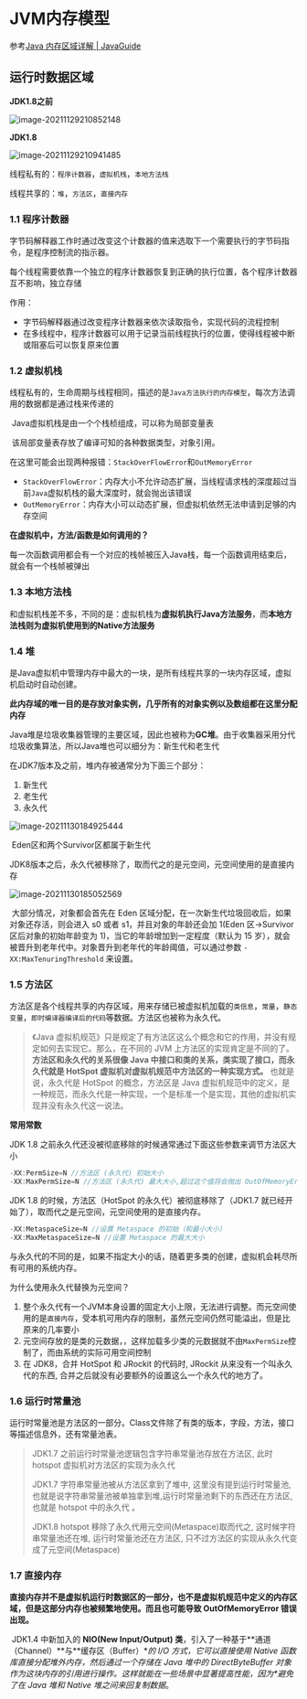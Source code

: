 # JVM内存模型

参考[Java 内存区域详解 | JavaGuide](https://javaguide.cn/java/jvm/memory-area/#二-运行时数据区域)

##  运行时数据区域

**JDK1.8之前**

![image-20211129210852148](image/image-20211129210852148.png)

**JDK1.8**

![image-20211129210941485](image/image-20211129210941485.png)

线程私有的：`程序计数器`，`虚拟机栈`，`本地方法栈`

线程共享的：`堆`，`方法区`，`直接内存`

### 1.1 程序计数器

​	字节码解释器工作时通过改变这个计数器的值来选取下一个需要执行的字节码指令，是程序控制流的指示器。

​	每个线程需要依靠一个独立的程序计数器恢复到正确的执行位置，各个程序计数器互不影响，独立存储

作用：

- 字节码解释器通过改变程序计数器来依次读取指令，实现代码的流程控制
- 在多线程中，程序计数器可以用于记录当前线程执行的位置，使得线程被中断或阻塞后可以恢复原来位置

### 1.2 虚拟机栈

​	线程私有的，生命周期与线程相同，描述的是`Java方法执行的内存模型`，每次方法调用的数据都是通过栈来传递的

​	Java虚拟机栈是由一个个栈桢组成，可以称为局部变量表

​	该局部变量表存放了编译可知的各种数据类型，对象引用。

在这里可能会出现两种报错：`StackOverFlowError`和`OutMemoryError`

- `StackOverFlowError`：内存大小不允许动态扩展，当线程请求栈的深度超过当前`Java`虚拟机栈的最大深度时，就会抛出该错误
- `OutMemoryError`：内存大小可以动态扩展，但虚拟机依然无法申请到足够的内存空间

**在虚拟机中，方法/函数是如何调用的？**

​	每一次函数调用都会有一个对应的栈帧被压入Java栈，每一个函数调用结束后，就会有一个栈帧被弹出

### 1.3 本地方法栈

​	和虚拟机栈差不多，不同的是：虚拟机栈为**虚拟机执行Java方法服务**，而**本地方法栈则为虚拟机使用到的Native方法服务**

### 1.4 堆

​	是Java虚拟机中管理内存中最大的一块，是所有线程共享的一块内存区域，虚拟机启动时自动创建。

​	**此内存域的唯一目的是存放对象实例，几乎所有的对象实例以及数组都在这里分配内存**

​	Java堆是垃圾收集器管理的主要区域，因此也被称为**GC堆**。由于收集器采用分代垃圾收集算法，所以Java堆也可以细分为：新生代和老生代

在JDK7版本及之前，堆内存被通常分为下面三个部分：

1. 新生代
2. 老生代
3. 永久代

![image-20211130184925444](image/image-20211130184925444.png)

​	Eden区和两个Survivor区都属于新生代

JDK8版本之后，永久代被移除了，取而代之的是元空间，元空间使用的是直接内存

![image-20211130185052569](image/image-20211130185052569.png)

​	大部分情况，对象都会首先在 Eden 区域分配，在一次新生代垃圾回收后，如果对象还存活，则会进入 s0 或者 s1，并且对象的年龄还会加 1(Eden 区->Survivor 区后对象的初始年龄变为 1)，当它的年龄增加到一定程度（默认为 15 岁），就会被晋升到老年代中。对象晋升到老年代的年龄阈值，可以通过参数 `-XX:MaxTenuringThreshold` 来设置。

### 1.5 方法区

​	方法区是各个线程共享的内存区域，用来存储已被虚拟机加载的`类信息`，`常量`，`静态变量`，`即时编译器编译后的代码`等数据。方法区也被称为永久代。

>  《Java 虚拟机规范》只是规定了有方法区这么个概念和它的作用，并没有规定如何去实现它。那么，在不同的 JVM 上方法区的实现肯定是不同的了。 **方法区和永久代的关系很像 Java 中接口和类的关系，类实现了接口，而永久代就是 HotSpot 虚拟机对虚拟机规范中方法区的一种实现方式。** 也就是说，永久代是 HotSpot 的概念，方法区是 Java 虚拟机规范中的定义，是一种规范，而永久代是一种实现，一个是标准一个是实现，其他的虚拟机实现并没有永久代这一说法。

**常用常数**

JDK 1.8 之前永久代还没被彻底移除的时候通常通过下面这些参数来调节方法区大小

```java
-XX:PermSize=N //方法区 (永久代) 初始大小
-XX:MaxPermSize=N //方法区 (永久代) 最大大小,超过这个值将会抛出 OutOfMemoryError 异常:java.lang.OutOfMemoryError: PermGen
```

JDK 1.8 的时候，方法区（HotSpot 的永久代）被彻底移除了（JDK1.7 就已经开始了），取而代之是元空间，元空间使用的是直接内存。

```java
-XX:MetaspaceSize=N //设置 Metaspace 的初始（和最小大小）
-XX:MaxMetaspaceSize=N //设置 Metaspace 的最大大小
```

与永久代的不同的是，如果不指定大小的话，随着更多类的创建，虚拟机会耗尽所有可用的系统内存。

为什么使用永久代替换为元空间？

1. 整个永久代有一个JVM本身设置的固定大小上限，无法进行调整。而元空间使用的是`直接内存`，受本机可用内存的限制，虽然元空间仍然可能溢出，但是比原来的几率要小
2. 元空间存放的是类的元数据，，这样加载多少类的元数据就不由`MaxPermSize`控制了，而由系统的实际可用空间控制
3. 在 JDK8，合并 HotSpot 和 JRockit 的代码时, JRockit 从来没有一个叫永久代的东西, 合并之后就没有必要额外的设置这么一个永久代的地方了。

### 1.6 运行时常量池

运行时常量池是方法区的一部分。Class文件除了有类的版本，字段，方法，接口等描述信息外，还有常量池表。

> JDK1.7 之前运行时常量池逻辑包含字符串常量池存放在方法区, 此时 hotspot 虚拟机对方法区的实现为永久代
>
> JDK1.7 字符串常量池被从方法区拿到了堆中, 这里没有提到运行时常量池,也就是说字符串常量池被单独拿到堆,运行时常量池剩下的东西还在方法区, 也就是 hotspot 中的永久代 。
>
> JDK1.8 hotspot 移除了永久代用元空间(Metaspace)取而代之, 这时候字符串常量池还在堆, 运行时常量池还在方法区, 只不过方法区的实现从永久代变成了元空间(Metaspace)

### 1.7 直接内存

​	**直接内存并不是虚拟机运行时数据区的一部分，也不是虚拟机规范中定义的内存区域，但是这部分内存也被频繁地使用。而且也可能导致 OutOfMemoryError 错误出现。**

​	JDK1.4 中新加入的 **NIO(New Input/Output) 类**，引入了一种基于**通道（Channel）\**与\**缓存区（Buffer）\**的 I/O 方式，它可以直接使用 Native 函数库直接分配堆外内存，然后通过一个存储在 Java 堆中的 DirectByteBuffer 对象作为这块内存的引用进行操作。这样就能在一些场景中显著提高性能，因为\**避免了在 Java 堆和 Native 堆之间来回复制数据**。



